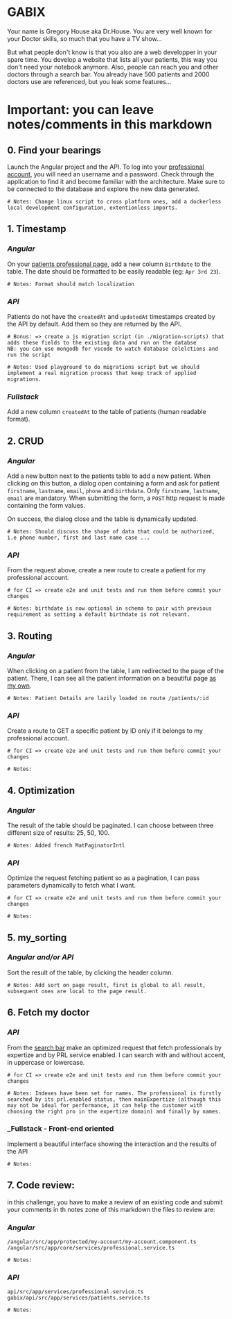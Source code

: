 # GABIX

Your name is Gregory House aka Dr.House. You are very well known for your Doctor skills, so much that you have a TV show...

But what people don't know is that you also are a web developper in your spare time. You develop a website that lists all your patients, this way you don't need your notebook anymore. Also, people can reach you and other doctors through a search bar. You already have 500 patients and 2000 doctors use are referenced, but you leak some features...

# Important: you can leave notes/comments in this markdown

## 0. Find your bearings

Launch the Angular project and the API.
To log into your [professional account](http://localhost:4200/login), you will need an username and a password. Check through the application to find it and become familiar with the architecture. Make sure to be connected to the database and explore the new data generated.

    # Notes: Change linux script to cross platform ones, add a dockerless local development configuration, extentionless imports.

## 1. Timestamp

### _Angular_

On your [patients professional page](http://localhost:4200/professional/patients), add a new column `Birthdate` to the table. The date should be formatted to be easily readable (eg: `Apr 3rd 23`).

    # Notes: Format should match localization

### _API_

Patients do not have the `createdAt` and `updatedAt` timestamps created by the API by default. Add them so they are returned by the API.

    # Bonus: => create a js migration script (in ./migration-scripts) that adds these fields to the existing data and run on the databse
    NB: you can use mongodb for vscode to watch database colelctions and run the script

    # Notes: Used playground to do migrations script but we should implement a real migration process that keep track of applied migrations.

### _Fullstack_

Add a new column `createdAt` to the table of patients (human readable format).

## 2. CRUD

### _Angular_

Add a new button next to the patients table to add a new patient. When clicking on this button, a dialog open containing a form and ask for patient `firstname`, `lastname`, `email`, `phone` and `birthdate`. Only `firstname`, `lastname`, `email` are mandatory. When submitting the form, a `POST` http request is made containing the form values.

On success, the dialog close and the table is dynamically updated.

    # Notes: Should discuss the shape of data that could be authorized, i.e phone number, first and last name case ...

### _API_

From the request above, create a new route to create a patient for my professional account.

    # for CI => create e2e and unit tests and run them before commit your changes

    # Notes: birthdate is now optional in schema to pair with previous requirement as setting a default birthdate is not relevant.

## 3. Routing

### _Angular_

When clicking on a patient from the table, I am redirected to the page of the patient. There, I can see all the patient information on a beautiful page [as my own](http://localhost:4200/professional/me).

    # Notes: Patient Details are lazily loaded on route /patients/:id

### _API_

Create a route to GET a specific patient by ID only if it belongs to my professional account.

    # for CI => create e2e and unit tests and run them before commit your changes

    # Notes:

## 4. Optimization

### _Angular_

The result of the table should be paginated. I can choose between three different size of results: 25, 50, 100.

    # Notes: Added french MatPaginatorIntl

### _API_

Optimize the request fetching patient so as a pagination, I can pass parameters dynamically to fetch what I want.

    # for CI => create e2e and unit tests and run them before commit your changes

    # Notes:

## 5. my_sorting

### _Angular and/or API_

Sort the result of the table, by clicking the header column.

    # Notes: Add sort on page result, first is global to all result, subsequent ones are local to the page result.

## 6. Fetch my doctor

### _API_

From the [search bar](http://localhost:4200/search) make an optimized request that fetch professionals by expertize and by PRL service enabled.
I can search with and without accent, in uppercase or lowercase.

    # for CI => create e2e and unit tests and run them before commit your changes

    # Notes: Indexes have been set for names. The professional is firstly searched by its prl.enabled status, then mainExpertize (although this may not be ideal for performance, it can help the customer with choosing the right pro in the expertize domain) and finally by names.

### \_Fullstack - Front-end oriented

Implement a beautiful interface showing the interaction and the results of the API

    # Notes:

## 7. Code review:

in this challenge, you have to make a review of an existing code and submit your comments in th notes zone of this markdown
the files to review are:

### _Angular_

`/angular/src/app/protected/my-account/my-account.component.ts`  
`/angular/src/app/core/services/professional.service.ts`

    # Notes:

### _API_

`api/src/app/services/professional.service.ts`  
`gabix/api/src/app/services/patients.service.ts`

    # Notes:
